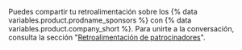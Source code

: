 Puedes compartir tu retroalimentación sobre los {% data variables.product.prodname_sponsors %} con {% data variables.product.company_short %}. Para unirte a la conversación, consulta la sección "[Retroalimentación de patrocinadores](https://github.com/github/feedback/discussions/categories/sponsors-feedback)".

